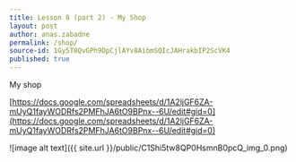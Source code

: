 ```yaml
---
title: Lesson 8 (part 2) - My Shop
layout: post
author: anas.zabadne
permalink: /shop/
source-id: 1Gy5T8QvGPh9DpCjlAYv8AibmSQIcJAHrakbIP2ScVK4
published: true
---
```

My shop

[https://docs.google.com/spreadsheets/d/1A2ljGF6ZA-mUyQ1fayWODRfs2PMFhJA6tO9BPnx--6U/edit#gid=0](https://docs.google.com/spreadsheets/d/1A2ljGF6ZA-mUyQ1fayWODRfs2PMFhJA6tO9BPnx--6U/edit#gid=0)

![image alt text]({{ site.url }}/public/C1Shi5tw8QP0HsmnB0pcQ_img_0.png)

